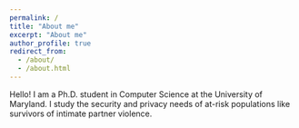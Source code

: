 ```yaml
---
permalink: /
title: "About me"
excerpt: "About me"
author_profile: true
redirect_from: 
  - /about/
  - /about.html
---
```


Hello! I am a Ph.D. student in Computer Science at the University of Maryland. I study the security and privacy needs of at-risk populations like survivors of intimate partner violence.

